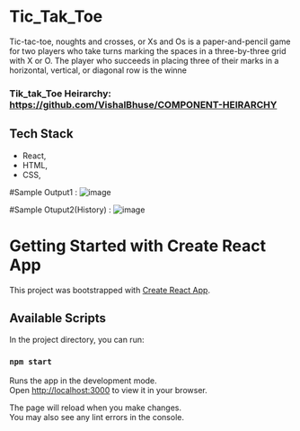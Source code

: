 # Tic_Tak_Toe

Tic-tac-toe, noughts and crosses, or Xs and Os is a paper-and-pencil game for two players who take turns marking the spaces in a three-by-three grid with X or O. The player who succeeds in placing three of their marks in a horizontal, vertical, or diagonal row is the winne

### Tik_tak_Toe Heirarchy: https://github.com/VishalBhuse/COMPONENT-HEIRARCHY

## Tech Stack

- React,
- HTML,
- CSS,


#Sample Output1 : 
![image](https://user-images.githubusercontent.com/101569259/170195185-c1a6d43a-0e1e-4ebc-98b0-5c2ed4599a38.png)

#Sample Otuput2(History) :
![image](https://user-images.githubusercontent.com/101569259/170195044-6713f840-add4-44eb-a07f-7483a69fa792.png)



# Getting Started with Create React App

This project was bootstrapped with [Create React App](https://github.com/facebook/create-react-app).

## Available Scripts

In the project directory, you can run:

### `npm start`

Runs the app in the development mode.\
Open [http://localhost:3000](http://localhost:3000) to view it in your browser.

The page will reload when you make changes.\
You may also see any lint errors in the console.

